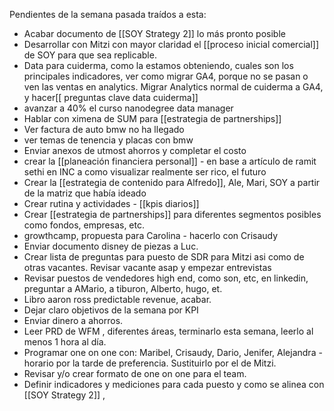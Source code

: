 Pendientes de la semana pasada traídos a esta: 

- Acabar documento de [[SOY Strategy 2]] lo más pronto posible
- Desarrollar con Mitzi con mayor claridad el [[proceso inicial comercial]] de SOY para que sea replicable. 
- Data para cuiderma, como la estamos obteniendo, cuales son los principales indicadores,  ver como migrar GA4, porque no se pasan o ven las ventas en analytics. Migrar Analytics normal de cuiderma a GA4, y hacer[[ preguntas clave data cuiderma]] 
- avanzar a 40% el curso nanodegree data manager
- Hablar con ximena de SUM para [[estrategia de partnerships]]
- Ver factura de auto bmw no ha llegado
- ver temas de tenencia y placas con bmw
- Enviar anexos de utmost ahorros y completar el costo
- crear la [[planeación financiera personal]] - en base a artículo de ramit sethi en INC a como visualizar realmente ser rico, el futuro 
- Crear la [[estrategia de contenido para Alfredo]], Ale, Mari, SOY a partir de la matriz que había ideado
- Crear rutina y actividades - [[kpis diarios]]
- Crear [[estrategia de partnerships]] para diferentes segmentos posibles como fondos, empresas, etc. 
- growthcamp, propuesta para Carolina - hacerlo con Crisaudy
- Enviar documento disney de piezas a  Luc. 
- Crear lista de preguntas para puesto de SDR para Mitzi asi como de otras vacantes. Revisar vacante asap y empezar entrevistas
- Revisar puestos de vendedores high end, como son, etc, en linkedin, preguntar a AMario, a tiburon, Alberto, hugo, et. 
- Libro aaron ross predictable revenue, acabar. 
- Dejar claro objetivos de la semana por KPI
- Enviar dinero a ahorros. 
- Leer PRD de WFM , diferentes áreas, terminarlo esta semana, leerlo al menos 1 hora al día. 
- Programar one on one con: Maribel, Crisaudy, Dario, Jenifer, Alejandra - horario por la tarde de preferencia. Sustituirlo por el de Mitzi. 
- Revisar y/o crear formato de one on one para el team. 
- Definir indicadores y mediciones para cada puesto y como se alinea con [[SOY Strategy 2]] , 